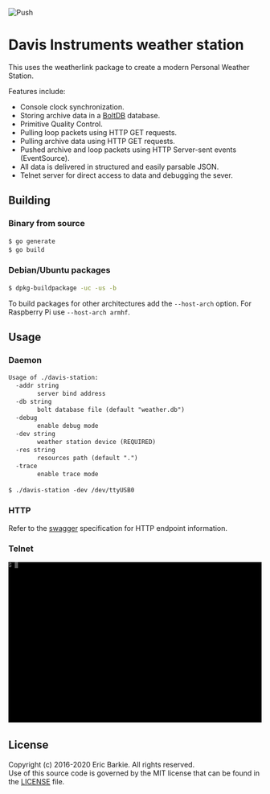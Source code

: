 ![Push](https://github.com/ebarkie/davis-station/workflows/Push/badge.svg)

# Davis Instruments weather station

This uses the weatherlink package to create a modern Personal
Weather Station.

Features include:

* Console clock synchronization.
* Storing archive data in a [BoltDB](https://github.com/boltdb/bolt) database.
* Primitive Quality Control.
* Pulling loop packets using HTTP GET requests.
* Pulling archive data using HTTP GET requests.
* Pushed archive and loop packets using HTTP Server-sent events (EventSource).
* All data is delivered in structured and easily parsable JSON.
* Telnet server for direct access to data and debugging the sever.

## Building

### Binary from source

```sh
$ go generate
$ go build
```

### Debian/Ubuntu packages

```sh
$ dpkg-buildpackage -uc -us -b
```

To build packages for other architectures add the `--host-arch` option.  For
Raspberry Pi use `--host-arch armhf`.

## Usage

### Daemon

```
Usage of ./davis-station:
  -addr string
    	server bind address
  -db string
    	bolt database file (default "weather.db")
  -debug
    	enable debug mode
  -dev string
    	weather station device (REQUIRED)
  -res string
    	resources path (default ".")
  -trace
    	enable trace mode

$ ./davis-station -dev /dev/ttyUSB0
```

### HTTP

Refer to the [swagger](http://petstore.swagger.io/?url=https://github.com/ebarkie/davis-station/raw/master/doc/swagger.json) specification for HTTP endpoint information.

### Telnet

![Telnet Session](doc/telnet.gif)

## License

Copyright (c) 2016-2020 Eric Barkie. All rights reserved.  
Use of this source code is governed by the MIT license
that can be found in the [LICENSE](LICENSE) file.

